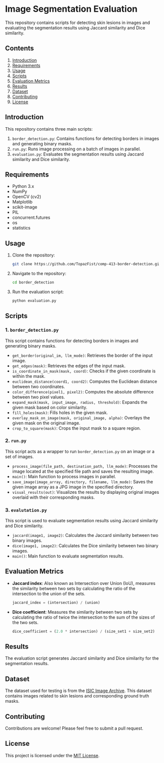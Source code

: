 # Image Segmentation Evaluation

This repository contains scripts for detecting skin lesions in images and evaluating the segmentation results using Jaccard similarity and Dice similarity.

## Contents

1. [Introduction](#introduction)
2. [Requirements](#requirements)
3. [Usage](#usage)
4. [Scripts](#scripts)
5. [Evaluation Metrics](#evaluation-metrics)
6. [Results](#results)
7. [Dataset](#dataset)
8. [Contributing](#contributing)
9. [License](#license)

## Introduction

This repository contains three main scripts:

1. `border_detection.py`: Contains functions for detecting borders in images and generating binary masks.
2. `run.py`: Runs image processing on a batch of images in parallel.
3. `evaluation.py`: Evaluates the segmentation results using Jaccard similarity and Dice similarity.

## Requirements

- Python 3.x
- NumPy
- OpenCV (cv2)
- Matplotlib
- scikit-image
- PIL
- concurrent.futures
- os
- statistics

## Usage

1. Clone the repository:

    ```bash
    git clone https://github.com/TopazFist/comp-413-border-detection.git
    ```

2. Navigate to the repository:

    ```bash
    cd border_detection
    ```

3. Run the evaluation script:

    ```bash
    python evaluation.py
    ```

## Scripts

### 1. `border_detection.py`

This script contains functions for detecting borders in images and generating binary masks.

- `get_border(original_im, llm_mode)`: Retrieves the border of the input image.
- `get_edges(mask)`: Retrieves the edges of the input mask.
- `is_coordinate_in_mask(mask, coord)`: Checks if the given coordinate is within the mask.
- `euclidean_distance(coord1, coord2)`: Computes the Euclidean distance between two coordinates.
- `color_difference(pixel1, pixel2)`: Computes the absolute difference between two pixel values.
- `expand_mask(mask, input_image, radius, threshold)`: Expands the given mask based on color similarity.
- `fill_holes(mask)`: Fills holes in the given mask.
- `overlay_mask_on_image(mask, original_image, alpha)`: Overlays the given mask on the original image.
- `crop_to_square(mask)`: Crops the input mask to a square region.

### 2. `run.py`

This script acts as a wrapper to run `border_detection.py` on an image or a set of images.

- `process_image(file_path, destination_path, llm_mode)`: Processes the image located at the specified file path and saves the resulting image.
- `main()`: Main function to process images in parallel.
- `save_image(image_array, directory, filename, llm_mode)`: Saves the given image array as a JPG image in the specified directory.
- `visual_results(out)`: Visualizes the results by displaying original images overlaid with their corresponding masks.

### 3. `evalutation.py`

This script is used to evaluate segmentation results using Jaccard similarity and Dice similarity.

- `jaccard(image1, image2)`: Calculates the Jaccard similarity between two binary images.
- `dice(image1, image2)`: Calculates the Dice similarity between two binary images.
- `main()`: Main function to evaluate segmentation results.

## Evaluation Metrics

- **Jaccard index**: Also known as Intersection over Union (IoU), measures the similarity between two sets by calculating the ratio of the intersection to the union of the sets.
    ```python
    jaccard_index = (intersection) / (union)
    ```

- **Dice coefficient**: Measures the similarity between two sets by calculating the ratio of twice the intersection to the sum of the sizes of the two sets.
    ```python
    dice_coefficient = (2.0 * intersection) / (size_set1 + size_set2)
    ```

## Results

The evaluation script generates Jaccard similarity and Dice similarity for the segmentation results.

## Dataset

The dataset used for testing is from the [ISIC Image Archive](https://www.isic-archive.com/). This dataset contains images related to skin lesions and corresponding ground truth masks.

## Contributing

Contributions are welcome! Please feel free to submit a pull request.

## License

This project is licensed under the [MIT License](LICENSE).
